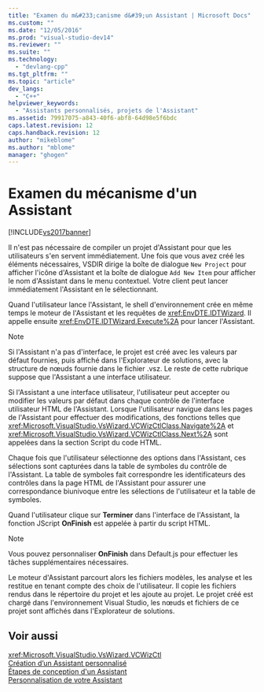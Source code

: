 ```yaml
---
title: "Examen du m&#233;canisme d&#39;un Assistant | Microsoft Docs"
ms.custom: ""
ms.date: "12/05/2016"
ms.prod: "visual-studio-dev14"
ms.reviewer: ""
ms.suite: ""
ms.technology: 
  - "devlang-cpp"
ms.tgt_pltfrm: ""
ms.topic: "article"
dev_langs: 
  - "C++"
helpviewer_keywords: 
  - "Assistants personnalisés, projets de l'Assistant"
ms.assetid: 79917075-a843-40f6-abf8-64d98e5f6bdc
caps.latest.revision: 12
caps.handback.revision: 12
author: "mikeblome"
ms.author: "mblome"
manager: "ghogen"
---
```

# Examen du m&#233;canisme d&#39;un Assistant
[!INCLUDE[vs2017banner](../assembler/inline/includes/vs2017banner.md)]

Il n'est pas nécessaire de compiler un projet d'Assistant pour que les utilisateurs s'en servent immédiatement.  Une fois que vous avez créé les éléments nécessaires, VSDIR dirige la boîte de dialogue `New Project` pour afficher l'icône d'Assistant et la boîte de dialogue `Add New Item` pour afficher le nom d'Assistant dans le menu contextuel.  Votre client peut lancer immédiatement l'Assistant en le sélectionnant.  
  
 Quand l'utilisateur lance l'Assistant, le shell d'environnement crée en même temps le moteur de l'Assistant et les requêtes de <xref:EnvDTE.IDTWizard>.  Il appelle ensuite <xref:EnvDTE.IDTWizard.Execute%2A> pour lancer l'Assistant.  
  
> [!NOTE]
>  Si l'Assistant n'a pas d'interface, le projet est créé avec les valeurs par défaut fournies, puis affiché dans l'Explorateur de solutions, avec la structure de nœuds fournie dans le fichier .vsz.  Le reste de cette rubrique suppose que l'Assistant a une interface utilisateur.  
  
 Si l'Assistant a une interface utilisateur, l'utilisateur peut accepter ou modifier les valeurs par défaut dans chaque contrôle de l'interface utilisateur HTML de l'Assistant.  Lorsque l'utilisateur navigue dans les pages de l'Assistant pour effectuer des modifications, des fonctions telles que <xref:Microsoft.VisualStudio.VsWizard.VCWizCtlClass.Navigate%2A> et <xref:Microsoft.VisualStudio.VsWizard.VCWizCtlClass.Next%2A> sont appelées dans la section Script du code HTML.  
  
 Chaque fois que l'utilisateur sélectionne des options dans l'Assistant, ces sélections sont capturées dans la table de symboles du contrôle de l'Assistant.  La table de symboles fait correspondre les identificateurs des contrôles dans la page HTML de l'Assistant pour assurer une correspondance biunivoque entre les sélections de l'utilisateur et la table de symboles.  
  
 Quand l'utilisateur clique sur **Terminer** dans l'interface de l'Assistant, la fonction JScript **OnFinish** est appelée à partir du script HTML.  
  
> [!NOTE]
>  Vous pouvez personnaliser **OnFinish** dans Default.js pour effectuer les tâches supplémentaires nécessaires.  
  
 Le moteur d'Assistant parcourt alors les fichiers modèles, les analyse et les restitue en tenant compte des choix de l'utilisateur.  Il copie les fichiers rendus dans le répertoire du projet et les ajoute au projet.  Le projet créé est chargé dans l'environnement Visual Studio, les nœuds et fichiers de ce projet sont affichés dans l'Explorateur de solutions.  
  
## Voir aussi  
 <xref:Microsoft.VisualStudio.VsWizard.VCWizCtl>   
 [Création d’un Assistant personnalisé](../ide/creating-a-custom-wizard.md)   
 [Étapes de conception d'un Assistant](../ide/steps-to-designing-a-wizard.md)   
 [Personnalisation de votre Assistant](../ide/customizing-your-wizard.md)